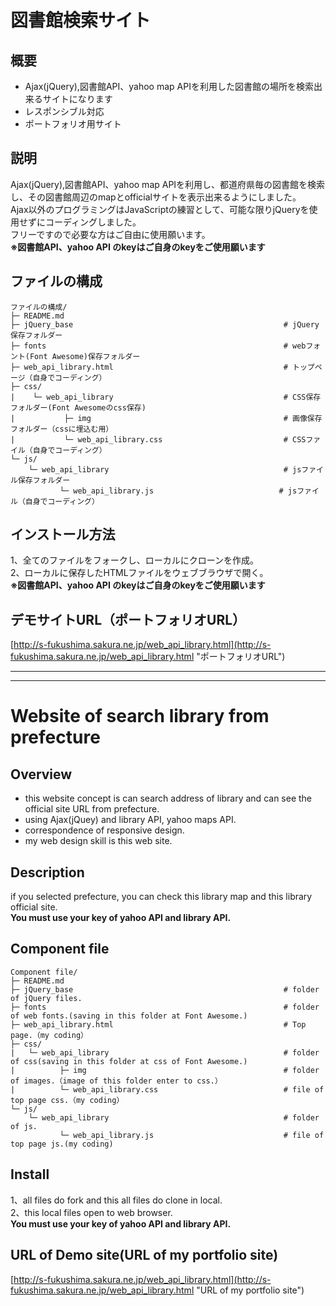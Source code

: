 # 図書館検索サイト
## 概要
* Ajax(jQuery),図書館API、yahoo map APIを利用した図書館の場所を検索出来るサイトになります
* レスポンシブル対応
* ポートフォリオ用サイト
## 説明
Ajax(jQuery),図書館API、yahoo map APIを利用し、都道府県毎の図書館を検索し、その図書館周辺のmapとofficialサイトを表示出来るようにしました。  
Ajax以外のプログラミングはJavaScriptの練習として、可能な限りjQueryを使用せずにコーディングしました。  
フリーですので必要な方はご自由に使用願います。  
**※図書館API、yahoo API のkeyはご自身のkeyをご使用願います**  
## ファイルの構成
```
ファイルの構成/
├─ README.md
├─ jQuery_base                                               # jQuery保存フォルダー
├─ fonts                                                     # webフォント(Font Awesome)保存フォルダー
├─ web_api_library.html                                      # トップページ（自身でコーディング）
├─ css/
|    └─ web_api_library                                      # CSS保存フォルダー(Font Awesomeのcss保存)
|           ├─ img                                           # 画像保存フォルダー（cssに埋込む用）
|           └─ web_api_library.css                           # CSSファイル（自身でコーディング）
└─ js/
    └─ web_api_library                                       # jsファイル保存フォルダー
           └─ web_api_library.js                            # jsファイル（自身でコーディング）   
```
## インストール方法
1、全てのファイルをフォークし、ローカルにクローンを作成。  
2、ローカルに保存したHTMLファイルをウェブブラウザで開く。  
**※図書館API、yahoo API のkeyはご自身のkeyをご使用願います**
## デモサイトURL（ポートフォリオURL）
[http://s-fukushima.sakura.ne.jp/web_api_library.html](http://s-fukushima.sakura.ne.jp/web_api_library.html "ポートフォリオURL")

***
***

# Website of search library from prefecture
## Overview
* this website concept is can search address of library and can see the official site URL from prefecture.
* using Ajax(jQuey) and library API, yahoo maps API.
* correspondence of responsive design.
* my web design skill is this web site.
## Description
if you selected prefecture, you can check this library map and this library official site.   
**You must use your key of yahoo API and library API.**
## Component file
```
Component file/
├─ README.md
├─ jQuery_base                                               # folder of jQuery files.
├─ fonts                                                     # folder of web fonts.(saving in this folder at Font Awesome.)
├─ web_api_library.html                                      # Top page.（my coding）
├─ css/
|   └─ web_api_library                                       # folder of css(saving in this folder at css of Font Awesome.)
|          ├─ img                                            # folder of images.（image of this folder enter to css.）
|          └─ web_api_library.css                            # file of top page css.（my coding）
└─ js/
    └─ web_api_library                                       # folder of js.
           └─ web_api_library.js                             # file of top page js.(my coding)
```
## Install
1、all files do fork and this all files do clone in local.  
2、this local files open to web browser.  
**You must use your key of yahoo API and library API.**
## URL of Demo site(URL of my portfolio site)
[http://s-fukushima.sakura.ne.jp/web_api_library.html](http://s-fukushima.sakura.ne.jp/web_api_library.html "URL of my portfolio site")
